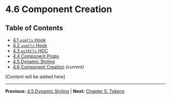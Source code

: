# 4.6 Component Creation

## Table of Contents
- [4.1 `useCls` Hook](./4.1-usecls-hook.md)
- [4.2 `useCls` Hook](./4.2-usecls-hook.md)
- [4.3 `withCls` HOC](./4.3-withcls-hoc.md)
- [4.4 Component Props](./4.4-component-props.md)
- [4.5 Dynamic Styling](./4.5-dynamic-styling.md)
- [4.6 Component Creation](./4.6-component-creation.md) *(current)*

[Content will be added here]

---

**Previous:** [4.5 Dynamic Styling](./4.5-dynamic-styling.md) | **Next:** [Chapter 5: Tokens](../05-tokens/index.md)
